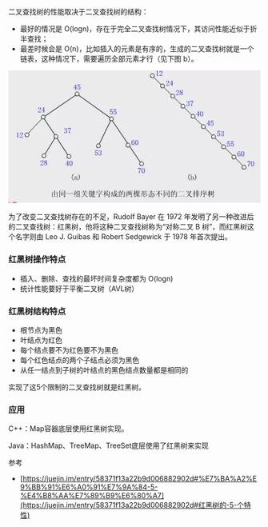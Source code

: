 二叉查找树的性能取决于二叉查找树的结构：

- 最好的情况是 O(logn)，存在于完全二叉查找树情况下，其访问性能近似于折半查找；
- 最差时候会是 O(n)，比如插入的元素是有序的，生成的二叉查找树就是一个链表，这种情况下，需要遍历全部元素才行（见下图 b）。

![shixinzhang](assets/%E7%BA%A2%E9%BB%91%E6%A0%91/56706c75b984be924e30fe2904701e70)

为了改变二叉查找树存在的不足，Rudolf Bayer 在 1972 年发明了另一种改进后的二叉查找树：红黑树，他将这种二叉查找树称为“对称二叉 B 树”，而红黑树这个名字则由 Leo J. Guibas 和 Robert Sedgewick 于 1978 年首次提出。

### 红黑树操作特点

- 插入、删除、查找的最坏时间复杂度都为 O(logn)
- 统计性能要好于平衡二叉树（AVL树）

### 红黑树结构特点

- 根节点为黑色
- 叶结点为红色
- 每个结点要不为红色要不为黑色
- 每个红色结点的两个子结点必须为黑色
- 从任一结点到子树的叶结点的黑色结点数量都是相同的

实现了这5个限制的二叉查找树就是红黑树。

### 应用

C++：Map容器底层使用红黑树实现。

Java：HashMap、TreeMap、TreeSet底层使用了红黑树来实现

参考

- [https://juejin.im/entry/58371f13a22b9d006882902d#%E7%BA%A2%E9%BB%91%E6%A0%91%E7%9A%84-5-%E4%B8%AA%E7%89%B9%E6%80%A7](https://juejin.im/entry/58371f13a22b9d006882902d#红黑树的-5-个特性)